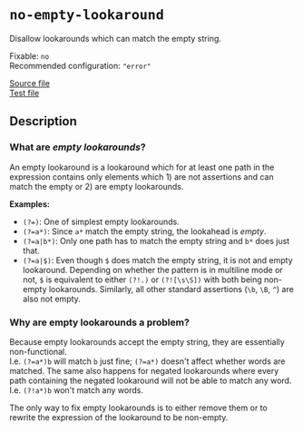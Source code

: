 # `no-empty-lookaround`

Disallow lookarounds which can match the empty string.

Fixable: `no` <br> Recommended configuration: `"error"`

[Source file](https://github.com/RunDevelopment/eslint-plugin-clean-regex/blob/master/lib/rules/no-empty-lookaround.js) <br> [Test file](https://github.com/RunDevelopment/eslint-plugin-clean-regex/blob/master/tests/lib/rules/no-empty-lookaround.js)


## Description

### What are _empty lookarounds_?

An empty lookaround is a lookaround which for at least one path in the expression contains only elements which 1) are not assertions and can match the empty or 2) are empty lookarounds.

__Examples:__
- `(?=)`: One of simplest empty lookarounds.
- `(?=a*)`: Since `a*` match the empty string, the lookahead is _empty_.
- `(?=a|b*)`: Only one path has to match the empty string and `b*` does just that.
- `(?=a|$)`: Even though `$` does match the empty string, it is not and empty lookaround. Depending on whether the pattern is in multiline mode or not, `$` is equivalent to either `(?!.)` or `(?![\s\S])` with both being non-empty lookarounds. Similarly, all other standard assertions (`\b`, `\B`, `^`) are also not empty.

### Why are empty lookarounds a problem?

Because empty lookarounds accept the empty string, they are essentially non-functional. <br>
I.e. `(?=a*)b` will match `b` just fine; `(?=a*)` doesn't affect whether words are matched.
The same also happens for negated lookarounds where every path containing the negated lookaround will not be able to match any word. I.e. `(?!a*)b` won't match any words.

The only way to fix empty lookarounds is to either remove them or to rewrite the expression of the lookaround to be non-empty.
